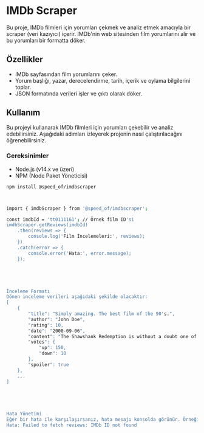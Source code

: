 # IMDb Scraper

Bu proje, IMDb filmleri için yorumları çekmek ve analiz etmek amacıyla bir scraper (veri kazıyıcı) içerir. IMDb'nin web sitesinden film yorumlarını alır ve bu yorumları bir formatta döker.

## Özellikler
- IMDb sayfasından film yorumlarını çeker.
- Yorum başlığı, yazar, derecelendirme, tarih, içerik ve oylama bilgilerini toplar.
- JSON formatında verileri işler ve çıktı olarak döker.

## Kullanım

Bu projeyi kullanarak IMDb filmleri için yorumları çekebilir ve analiz edebilirsiniz. Aşağıdaki adımları izleyerek projenin nasıl çalıştırılacağını öğrenebilirsiniz.

### Gereksinimler
- Node.js (v14.x ve üzeri)
- NPM (Node Paket Yöneticisi)



```bash
npm install @speed_of/imdbscraper



import { imdbScraper } from '@speed_of/imdbscraper';

const imdbId = 'tt0111161'; // Örnek film ID'si
imdbScraper.getReviews(imdbId)
    .then(reviews => {
        console.log('Film İncelemeleri:', reviews);
    })
    .catch(error => {
        console.error('Hata:', error.message);
    });





İnceleme Formatı
Dönen inceleme verileri aşağıdaki şekilde olacaktır:
[
    {
        "title": "Simply amazing. The best film of the 90's.",
        "author": "John Doe",
        "rating": 10,
        "date": "2000-09-06",
        "content": "The Shawshank Redemption is without a doubt one of the most brilliant movies...",
        "votes": {
            "up": 150,
            "down": 10
        },
        "spoiler": true
    },
    ...
]





Hata Yönetimi
Eğer bir hata ile karşılaşırsanız, hata mesajı konsolda görünür. Örneğin, eğer geçersiz bir IMDb ID'si sağlarsanız, hata mesajı alırsınız.
Hata: Failed to fetch reviews: IMDb ID not found
